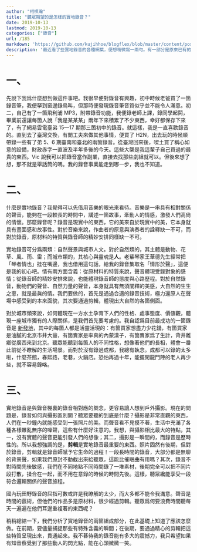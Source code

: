 ```yaml
---
author: "柯棋瀚"
title: "聽眾期望的是怎樣的實地錄音？"
date: 2019-10-13
lastmod: 2019-10-13
categories: ["錄音"]
url: /185
markdown: 'https://github.com/kujihhoe/blogflex/blob/master/content/post/185錄音想法.md'
description: '最近看了些實地錄音的各種網葉，便想稍微寫一兩句。有一部分是原來已有的。'
---
```


# 一、

先說下我爲什麼想到做這件事吧。我很早便對錄音有興趣，初中時候老爸買了一箇錄音筆，我便拏到窗邊錄鳥叫，但那時便發現錄音筆音質似乎並不能令人滿意。初二，自己有了一箇飛利浦 MP3，附帶錄音功能，我便錄老師上課，錄同學起鬨，畢業前還讓每箇人說「我是某某某」<n>兩年下來積累了不少東西，幸好都保存下來了，有了網易雲電臺弟 15—17 期那三箇初中的錄音</n>。就這樣，我是一直喜歡錄音的。直到去了臺灣交換，有閒工夫來做其他事情，便買了 H2N，出去玩的時候順帶錄一些<n>有了弟 5、6 期臺南和臺北的兩箇錄音</n>。從臺灣回來後，喫土買了稱心如意的設備，財政赤字一直波及半年多後的今天。這些大槩是我這輩子自己買過的最貴的東西。Vic 說我可以把錄音當作副業，直接去找那些劇組就可以。但後來想了想，那不就是舉話筒的嗎。我的錄音事業能走到哪一步，我也不知道。

# 二、

什麼是實地錄音？我覺得可以先借用音樂的眼光來看待。音樂是一串具有相對關係的聲音，能夠在一段較長的時間中，講述一箇故事，牽動人的情感，激發人們高尙的情懷。那麼錄音呢？錄音是現實中的東西，它的美來自於現實中的美，它本身就具有畫面感和故事性。對於音樂來說，作曲者的原意與演奏者的詮釋缺一不可，而對於錄音，原材料的特質與錄音師的精妙安排同樣缺一不可。

實地錄音可分爲兩類：自然聲景與城市人文。對於自然類的，其主體是動物、花草、風、雨、雷；而城市類的，其核心與靈魂是**人**。老輩琴家王華德先生經常把「琴者情也」挂在嘴邊，我也借用這句話，給我的錄音集取名「情形於聲」，這便是我的初心吧。情有兩方面含義：從原材料的特質來說，聲音體現受錄對象的感情；從錄音師的精妙安排來說，也能體現錄音師的態度與心路歷程。對於自然錄音，動物們的聲音、自然力量的聲音，本身就具有無須闡釋的美感，大自然的生生之㥁，就是最眞的情。我們要做的，首先是通過合適的錄音技術，極力還原人在聲場中感受到的本來面貌，其次要通過剪輯，體現出大自然的各箇側面。

對於城市類來說，如何體現在一方水土孕育下人們的性格、處事態度、價値觀，體現一座城市獨有的人際關係，是我們首先要考慮的。我自認爲目前最成功的一箇錄音是 <v>[新發地](https://music.163.com/dj?id=1369475470&userid=275990862)</v>，其中的每箇人都是活靈活現的：有箇買家想盡力少花錢，有箇買家是油膩的北京市井大爺，有箇賣家是率真的內蒙漢子，有箇賣家爲了生計，背井離鄕從廣西來到北京。聽眾能聽到每箇人的不同性格，想像著他們的長相，體會一番此前從不瞭解的生活場景。而對於沒有錄過成都，我總有執念。成都可以錄的太多啦，什麼茶館，春熙路，老巷，火鍋店。恐怕再過十年，能擺閑龍門陣的老人再少些，就不容易錄咯。

# 三、

實地錄音是與錄音棚裏的錄音相對應的槩念，更容易讓人想到戶外攝影。現在的問題是，錄音如何與攝影區別開？聽眾要聽的到底是什麼？攝影是非常直觀的東西，人們在一秒鐘內就能感受到一張照片的美。而聲音看不見摸不著，生活中充滿了各種各樣雜亂無序的噪聲，這些有什麼好注意的。我想，與攝影相比最大的特點，其一，沒有實體的聲音更能引發人們的想像；其二，攝影是一瞬間的，而錄音是歷時性的。所以我想強調的是，**剪輯**是實地錄音最重要的東西。照片固然有後期，但對於錄音，剪輯就是錄音師賦予它生命的過程！一段長時間的錄音，大部分都是無聊的背景聲，如果我們原封不動截出來給聽眾，這能比催眠曲有用嗎？其次，錄音不對時間先後敏感，我們在不同地點不同時間錄了一堆素材，後期完全可以把不同片段打散，揉合在一起，而不用在意錄的時候的時間先後。這樣，聽眾纔能享受一段符合邏輯關係的聲音旅程。

國內玩田野錄音的屈指可數<n>或許是我瞭解的太少</n>，而大多都不能令我滿意。聲音是時間的蓺術，但他們的作品多是原材料，很少經過剪輯。聽眾爲何要浪費時間聽每天一遍遍在他們耳邊重複著的東西呢？

稍稍總結一下，我們分析了實地錄音的兩箇組成部分，在此基礎上知道了應該怎麼做。在前期，要儘量捕捉那些有特殊含義的瞬間；在後期，要通過精心的剪輯把這些特質呈現出來，貫通起來。我不㫷待我的錄音能有多大的震撼力，我只希望如果有知音察覺到了那些動人的閃光點，能在心頭微微一笑。
